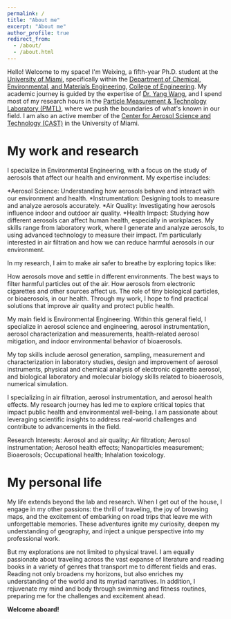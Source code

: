 ```yaml
---
permalink: /
title: "About me"
excerpt: "About me"
author_profile: true
redirect_from: 
  - /about/
  - /about.html
---
```


Hello! Welcome to my space! I'm Weixing, a fifth-year Ph.D. student at the [University of Miami](https://welcome.miami.edu/), specifically within the [Department of Chemical, Environmental, and Materials Engineering](https://ceme.coe.miami.edu/index.html), [College of Engineering](https://www.coe.miami.edu/). My academic journey is guided by the expertise of [Dr. Yang Wang](https://people.miami.edu/profile/dec102c8f8ba6c48c281dd2300d0f707), and I spend most of my research hours in the [Particle Measurement & Technology Laboratory (PMTL)](https://pmtl.coe.miami.edu/index.html), where we push the boundaries of what's known in our field. I am also an active member of the [Center for Aerosol Science and Technology (CAST)](https://cast.miami.edu/) in the University of Miami.

My work and research
======
I specialize in Environmental Engineering, with a focus on the study of aerosols that affect our health and environment. My expertise includes:

*Aerosol Science: Understanding how aerosols behave and interact with our environment and health.
*Instrumentation: Designing tools to measure and analyze aerosols accurately.
*Air Quality: Investigating how aerosols influence indoor and outdoor air quality.
*Health Impact: Studying how different aerosols can affect human health, especially in workplaces.
My skills range from laboratory work, where I generate and analyze aerosols, to using advanced technology to measure their impact. I'm particularly interested in air filtration and how we can reduce harmful aerosols in our environment.

In my research, I aim to make air safer to breathe by exploring topics like:

How aerosols move and settle in different environments.
The best ways to filter harmful particles out of the air.
How aerosols from electronic cigarettes and other sources affect us.
The role of tiny biological particles, or bioaerosols, in our health.
Through my work, I hope to find practical solutions that improve air quality and protect public health.

My main field is Environmental Engineering. Within this general field, I specialize in aerosol science and engineering, aerosol instrumentation, aerosol characterization and measurements, health-related aerosol mitigation,  and indoor environmental behavior of bioaerosols. 

My top skills include aerosol generation, sampling, measurement and characterization in laboratory studies, design and improvement of aerosol instruments, physical and chemical analysis of electronic cigarette aerosol, and biological laboratory and molecular biology skills related to bioaerosols, numerical simulation. 

I specializing in air filtration, aerosol instrumentation, and aerosol health effects. My research journey has led me to explore critical topics that impact public health and environmental well-being. I am passionate about leveraging scientific insights to address real-world challenges and contribute to advancements in the field.

Research Interests: Aerosol and air quality; Air filtration; Aerosol instrumentation; Aerosol health effects; Nanoparticles measurement; Bioaerosols; Occupational health; Inhalation toxicology.

My personal life
======
My life extends beyond the lab and research. When I get out of the house, I engage in my other passions: the thrill of traveling, the joy of browsing maps, and the excitement of embarking on road trips that leave me with unforgettable memories. These adventures ignite my curiosity, deepen my understanding of geography, and inject a unique perspective into my professional work.

But my explorations are not limited to physical travel. I am equally passionate about traveling across the vast expanse of literature and reading books in a variety of genres that transport me to different fields and eras. Reading not only broadens my horizons, but also enriches my understanding of the world and its myriad narratives. In addition, I rejuvenate my mind and body through swimming and fitness routines, preparing me for the challenges and excitement ahead.

**Welcome aboard!**
